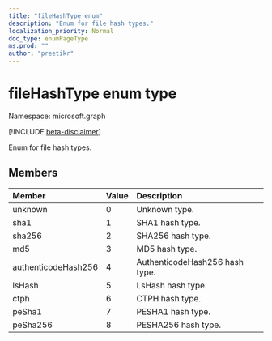 ```yaml
---
title: "fileHashType enum"
description: "Enum for file hash types."
localization_priority: Normal
doc_type: enumPageType
ms.prod: ""
author: "preetikr"
---
```


# fileHashType enum type

Namespace: microsoft.graph

[!INCLUDE [beta-disclaimer](../../includes/beta-disclaimer.md)]

Enum for file hash types.

## Members

|Member|Value|Description|
|:---|:---|:---|
|unknown|0|Unknown type.|
|sha1|1|SHA1 hash type.|
|sha256|2| SHA256 hash type.|
|md5|3| MD5 hash type.|
|authenticodeHash256|4| AuthenticodeHash256 hash type.|
|lsHash|5| LsHash hash type.|
|ctph|6| CTPH hash type.|
|peSha1|7| PESHA1 hash type.|
|peSha256|8| PESHA256 hash type.|
